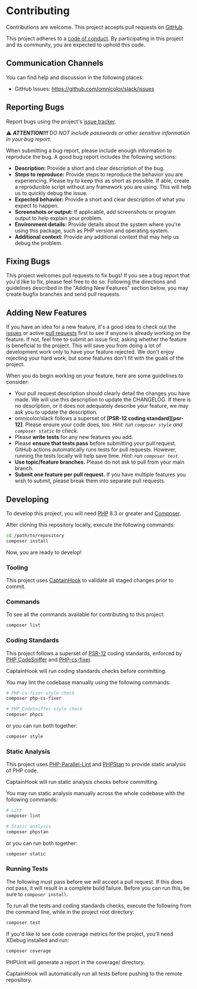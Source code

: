 # Contributing

Contributions are welcome. This project accepts pull requests on
[GitHub](https://github.com/omnicolor/slack).

This project adheres to a [code of conduct](CODE_OF_CONDUCT.md). By
participating in this project and its community, you are expected to uphold this
code.

## Communication Channels

You can find help and discussion in the following places:

* GitHub Issues: <https://github.com/omnicolor/slack/issues>

## Reporting Bugs

Report bugs using the project's
[issue tracker](https://github.com/omnicolor/slack/issues).

⚠️ _**ATTENTION!!!** DO NOT include passwords or other sensitive information in
your bug report._

When submitting a bug report, please include enough information to reproduce
the bug. A good bug report includes the following sections:

* **Description:** Provide a short and clear description of the bug.
* **Steps to reproduce:** Provide steps to reproduce the behavior you are
  experiencing. Please try to keep this as short as possible. If able, create a
  reproducible script without any framework you are using. This will help us
  to quickly debug the issue.
* **Expected behavior:** Provide a short and clear description of what you
  expect to happen.
* **Screenshots or output:** If applicable, add screenshots or program output
  to help explain your problem.
* **Environment details:** Provide details about the system where you're using
  this package, such as PHP version and operating system.
* **Additional context:** Provide any additional context that may help us debug
  the problem.

## Fixing Bugs

This project welcomes pull requests to fix bugs! If you see a bug report that
you'd like to fix, please feel free to do so. Following the directions and
guidelines described in the "Adding New Features" section below, you may create
bugfix branches and send pull requests.

## Adding New Features

If you have an idea for a new feature, it's a good idea to check out the
[issues](http://github.com/omnicolor/slack/issues) or active
[pull requests](https://github.com/omnicolor/slack/pulls) first to see if
anyone is already working on the feature. If not, feel free to submit an issue
first, asking whether the feature is beneficial to the project. This will save
you from doing a lot of development work only to have your feature rejected. We
don't enjoy rejecting your hard work, but some features don't fit with the
goals of the project.

When you do begin working on your feature, here are some guidelines to
consider:

* Your pull request description should clearly detail the changes you have
  made. We will use this description to update the CHANGELOG. If there is no
  description, or it does not adequately describe your feature, we may ask you
  to update the description.
* omnicolor/slack follows a superset of **[PSR-12 coding standard][psr-12]**.
  Please ensure your code does, too. _Hint: run `composer style` and
  `composer static` to check._
* Please **write tests** for any new features you add.
* Please **ensure that tests pass** before submitting your pull request.
  GitHub actions automatically runs tests for pull requests. However,
  running the tests locally will help save time. _Hint: run `composer test`._
* **Use topic/feature branches.** Please do not ask to pull from your main
  branch.
* **Submit one feature per pull request.** If you have multiple features you
  wish to submit, please break them into separate pull requests.

## Developing

To develop this project, you will need [PHP](https://www.php.net) 8.3 or
greater and [Composer](https://getcomposer.org).

After cloning this repository locally, execute the following commands:

``` bash
cd /path/to/repository
composer install
```

Now, you are ready to develop!

### Tooling

This project uses [CaptainHook](https://github.com/CaptainHookPhp/captainhook)
to validate all staged changes prior to commit.

### Commands

To see all the commands available for contributing to this project:

``` bash
composer list
```

### Coding Standards

This project follows a superset of
[PSR-12](https://www.php-fig.org/psr/psr-12/) coding standards, enforced by
[PHP CodeSniffer](https://github.com/squizlabs/PHP_CodeSniffer) and
[PHP-cs-fixer](https://github.com/PHP-CS-Fixer/PHP-CS-Fixer).

CaptainHook will run coding standards checks before committing.

You may lint the codebase manually using the following commands:

``` bash
# PHP-cs-fixer style check
composer php-cs-fixer

# PHP_CodeSniffer style check
composer phpcs
```

or you can run both together:

``` bash
composer style
```

### Static Analysis

This project uses
[PHP-Parallel-Lint](https://github.com/php-parallel-lint/PHP-Parallel-Lint) and
[PHPStan](https://github.com/phpstan/phpstan) to provide static analysis of PHP
code.

CaptainHook will run static analysis checks before committing.

You may run static analysis manually across the whole codebase with the
following commands:

``` bash
# Lint
composer lint

# Static analysis
composer phpstan
```

or you can run both together:

``` bash
composer static
```

### Running Tests

The following must pass before we will accept a pull request. If this does not
pass, it will result in a complete build failure. Before you can run this, be
sure to `composer install`.

To run all the tests and coding standards checks, execute the following from
the command line, while in the project root directory:

``` bash
composer test
```

If you'd like to see code coverage metrics for the project, you'll need XDebug
installed and run:

``` bash
composer coverage
```

PHPUnit will generate a report in the coverage/ directory.

CaptainHook will automatically run all tests before pushing to the remote
repository.
